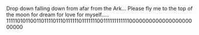 Drop down
falling down
from afar
from the Ark...
Please
fly me
to the top
of the moon
for dream
for love
for myself.....
1111101011001101111011101111110111111100111111111111000000000000000000000000

<!---
FunniMice365/FunniMice365 is a ✨ special ✨ repository because its `README.md` (this file) appears on your GitHub profile.
You can click the Preview link to take a look at your changes.
--->
